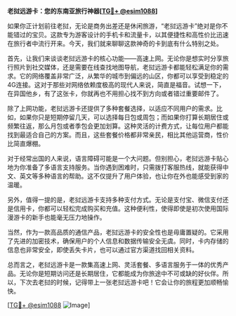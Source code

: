 **老挝远游卡：您的东南亚旅行神器[[TG💪+ @esim1088](https://t.me/s/esim1088)]**

如果你正计划前往老挝，无论是商务出差还是休闲旅游，“老挝远游卡”绝对是你不能错过的宝贝。这款专为游客设计的手机卡和流量卡，以其便捷性和高性价比迅速在旅行者中流行开来。今天，我们就来聊聊这款神奇的卡到底有什么特别之处。

首先，让我们来谈谈老挝远游卡的核心功能——高速上网。无论你是想实时分享旅行照片到社交媒体，还是需要在线查找地图导航，老挝远游卡都能轻松满足你的需求。它的网络覆盖非常广泛，从繁华的城市到偏远的山区，你都可以享受到稳定的4G连接。这对于那些对网络依赖度极高的现代人来说，简直是福音。试想一下，在异国他乡，有了这张卡，你就再也不用担心找不到方向或者错过重要邮件了。

除了上网功能，老挝远游卡还提供了多种套餐选择，以适应不同用户的需求。比如，如果你只是短期停留几天，可以选择每日包或周包；而如果你打算长期居住或频繁往返，那么月包或者季包会更加划算。这种灵活的计费方式，让每位用户都能找到最适合自己的方案。而且，这些套餐价格都非常亲民，相比其他运营商，性价比简直爆棚。

对于经常出国的人来说，语言障碍可能是一个大问题。但别担心，老挝远游卡贴心地为你准备了多语言支持服务。当你遇到困难时，只需拨打客服热线，就能获得中文、英文等多种语言的帮助。这不仅提升了用户体验，也让你在外也能感受到家的温暖。

另外，值得一提的是，老挝远游卡支持多种支付方式。无论是支付宝、微信支付还是信用卡，你都可以轻松完成购买和充值。这种便利性，使得即使是初次使用国际漫游卡的新手也能毫无压力地操作。

当然，作为一款高品质的通信产品，老挝远游卡的安全性也是毋庸置疑的。它采用了先进的加密技术，确保用户的个人信息和数据传输安全无虞。同时，卡内存储的信息也非常安全，即使丢失卡片，也可以通过官方渠道找回相关资料。

总而言之，老挝远游卡是一款集高速上网、灵活套餐、多语言服务于一体的优秀产品。无论你是短期访问还是长期居住，它都能成为你旅途中不可或缺的好伙伴。所以，下次去老挝的时候，记得带上一张老挝远游卡吧！它会让你的旅程更加顺畅愉快。

[[TG💪+ @esim1088](https://t.me/s/esim1088) ![Image](https://i.postimg.cc/4NQfJmqS/Snipaste-2025-05-13-00-14-12.png)]
